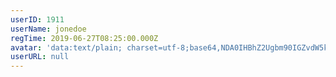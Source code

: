 ```yaml
---
userID: 1911
userName: jonedoe
regTime: 2019-06-27T08:25:00.000Z
avatar: 'data:text/plain; charset=utf-8;base64,NDA0IHBhZ2Ugbm90IGZvdW5kCg=='
userURL: null
---
```



